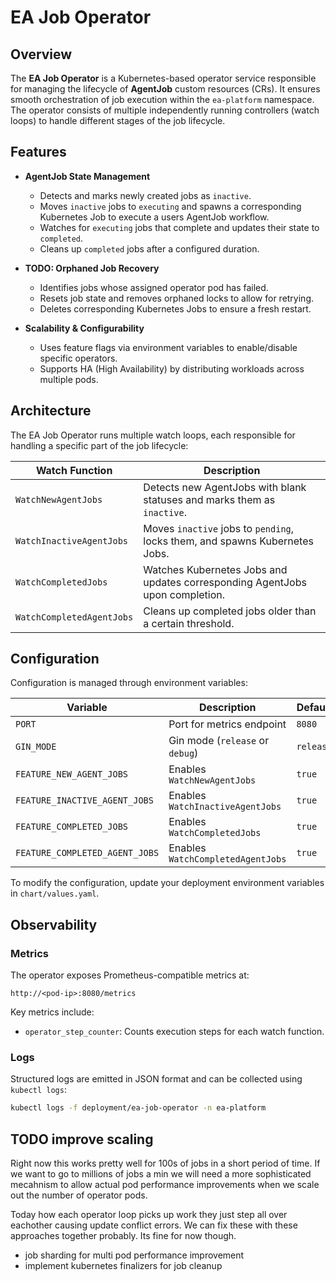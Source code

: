 # EA Job Operator

## Overview
The **EA Job Operator** is a Kubernetes-based operator service responsible for managing the lifecycle of **AgentJob** custom resources (CRs). It ensures smooth orchestration of job execution within the `ea-platform` namespace. The operator consists of multiple independently running controllers (watch loops) to handle different stages of the job lifecycle.

## Features
- **AgentJob State Management**
  - Detects and marks newly created jobs as `inactive`.
  - Moves `inactive` jobs to `executing` and spawns a corresponding Kubernetes Job to execute a users AgentJob workflow.
  - Watches for `executing` jobs that complete and updates their state to `completed`.
  - Cleans up `completed` jobs after a configured duration.
  
- **TODO: Orphaned Job Recovery**
  - Identifies jobs whose assigned operator pod has failed.
  - Resets job state and removes orphaned locks to allow for retrying.
  - Deletes corresponding Kubernetes Jobs to ensure a fresh restart.

- **Scalability & Configurability**
  - Uses feature flags via environment variables to enable/disable specific operators.
  - Supports HA (High Availability) by distributing workloads across multiple pods.

## Architecture
The EA Job Operator runs multiple watch loops, each responsible for handling a specific part of the job lifecycle:

| Watch Function | Description |
|---------------|-------------|
| `WatchNewAgentJobs` | Detects new AgentJobs with blank statuses and marks them as `inactive`. |
| `WatchInactiveAgentJobs` | Moves `inactive` jobs to `pending`, locks them, and spawns Kubernetes Jobs. |
| `WatchCompletedJobs` | Watches Kubernetes Jobs and updates corresponding AgentJobs upon completion. |
| `WatchCompletedAgentJobs` | Cleans up completed jobs older than a certain threshold. |


## Configuration
Configuration is managed through environment variables:

| Variable | Description | Default |
|----------|-------------|---------|
| `PORT` | Port for metrics endpoint | `8080` |
| `GIN_MODE` | Gin mode (`release` or `debug`) | `release` |
| `FEATURE_NEW_AGENT_JOBS` | Enables `WatchNewAgentJobs` | `true` |
| `FEATURE_INACTIVE_AGENT_JOBS` | Enables `WatchInactiveAgentJobs` | `true` |
| `FEATURE_COMPLETED_JOBS` | Enables `WatchCompletedJobs` | `true` |
| `FEATURE_COMPLETED_AGENT_JOBS` | Enables `WatchCompletedAgentJobs` | `true` |

To modify the configuration, update your deployment environment variables in `chart/values.yaml`.

## Observability
### Metrics
The operator exposes Prometheus-compatible metrics at:
```
http://<pod-ip>:8080/metrics
```
Key metrics include:
- `operator_step_counter`: Counts execution steps for each watch function.


### Logs
Structured logs are emitted in JSON format and can be collected using `kubectl logs`:
```sh
kubectl logs -f deployment/ea-job-operator -n ea-platform
```

## TODO improve scaling
Right now this works pretty well for 100s of jobs in a short period of time. If we want to go to millions of jobs a min we will need a more sophisticated mecahnism to allow actual pod performance improvements when we scale out the number of operator pods. 

Today how each operator loop picks up work they just step all over eachother causing update conflict errors. We can fix these with these approaches together probably. 
Its fine for now though. 
- job sharding for multi pod performance improvement
- implement kubernetes finalizers for job cleanup